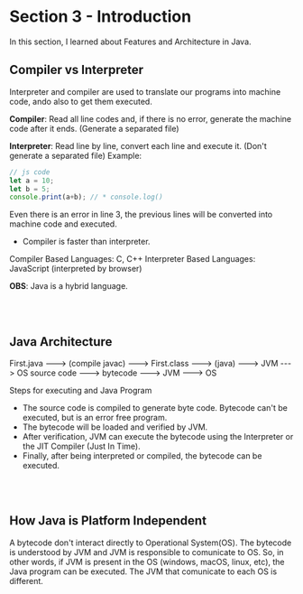 # Section 3 - Introduction
In this section, I learned about Features and Architecture in Java.

## Compiler vs Interpreter
Interpreter and compiler are used to translate our programs into machine code, ando also to get them executed.

**Compiler**: Read all line codes and, if there is no error, generate the machine code after it ends. (Generate a separated file)

**Interpreter**: Read line by line, convert each line and execute it. (Don't generate a separated file)
Example:
```javascript
// js code
let a = 10;
let b = 5;
console.print(a+b); // * console.log()
```
Even there is an error in line 3, the previous lines will be converted into machine code and executed.

- Compiler is faster than interpreter.

Compiler Based Languages: C, C++
Interpreter Based Languages: JavaScript (interpreted by browser)

**OBS**: Java is a hybrid language.

<br><br>
## Java Architecture
First.java ---> (compile javac) ---> First.class ---> (java) ---> JVM ---> OS
source code ---> bytecode ---> JVM ---> OS 

Steps for executing and Java Program
- The source code is compiled to generate byte code. Bytecode can't be executed, but is an error free program. 
- The bytecode will be loaded and verified by JVM. 
- After verification, JVM can execute the bytecode using the Interpreter or the JIT Compiler (Just In Time).
- Finally, after being interpreted or compiled, the bytecode can be executed.

<br><br>
## How Java is Platform Independent
A bytecode don't interact directly to Operational System(OS). The bytecode is understood by JVM and JVM is responsible to comunicate to OS. So, in other words, if JVM is present in the OS (windows, macOS, linux, etc), the Java program can be executed. The JVM that comunicate to each OS is different.
